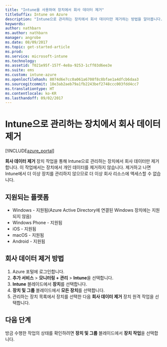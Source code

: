 ```yaml
---
title: "Intune을 사용하여 장치에서 회사 데이터 제거"
titleSuffix: Intune on Azure
description: "Intune으로 관리하는 장치에서 회사 데이터만 제거하는 방법을 알아봅니다.\""
keywords: 
author: nathbarn
ms.author: nathbarn
manager: angrobe
ms.date: 08/09/2017
ms.topic: get-started-article
ms.prod: 
ms.service: microsoft-intune
ms.technology: 
ms.assetid: f021e95f-157f-4e8a-9253-1cff03d6ee3e
ms.suite: ems
ms.custom: intune-azure
ms.openlocfilehash: 8074d6e7cc0a061a6708f8c8bfae1a4dfcb6daa3
ms.sourcegitcommit: 10e3ab2aeb79a1fb2243bef2748ccc003fdd4cc7
ms.translationtype: HT
ms.contentlocale: ko-KR
ms.lasthandoff: 09/02/2017
---
```

# <a name="remove-company-data-from-intune-managed-devices"></a>Intune으로 관리하는 장치에서 회사 데이터 제거


[!INCLUDE[azure_portal](./includes/azure_portal.md)]

**회사 데이터 제거** 장치 작업을 통해 Intune으로 관리하는 장치에서 회사 데이터만 제거합니다. 이 작업에서는 장치에서 개인 데이터를 제거하지 않습니다. 제거하고 나면 Intune에서 더 이상 장치를 관리하지 않으므로 더 이상 회사 리소스에 액세스할 수 없습니다.

## <a name="supported-platforms"></a>지원되는 플랫폼

- Windows - 지원됨(Azure Active Directory에 연결된 Windows 장치에는 지원되지 않음)
- Windows Phone - 지원됨
- iOS - 지원됨
- macOS - 지원됨
- Android - 지원됨

## <a name="how-to-remove-company-data"></a>회사 데이터 제거 방법

1. Azure 포털에 로그인합니다.
2. **추가 서비스** > **모니터링 + 관리** > **Intune**을 선택합니다.
3. **Intune** 블레이드에서 **장치**를 선택합니다.
4. **장치 및 그룹** 블레이드에서 **모든 장치**를 선택합니다.
5. 관리하는 장치 목록에서 장치를 선택한 다음 **회사 데이터 제거** 장치 원격 작업을 선택합니다.

## <a name="next-steps"></a>다음 단계

방금 수행한 작업의 상태를 확인하려면 **장치 및 그룹** 블레이드에서 **장치 작업**을 선택합니다.
